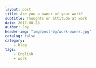 ```yaml
---
layout: post
title: Are you a owner of your work?
subtitle: Thoughts on attitude at work
date: 2017-08-23
author: Joy
header-img: "img/post-bg/work-owner.jpg"
catalog: false
category:
    - blog
tags:
    - English
    - work
---
```

